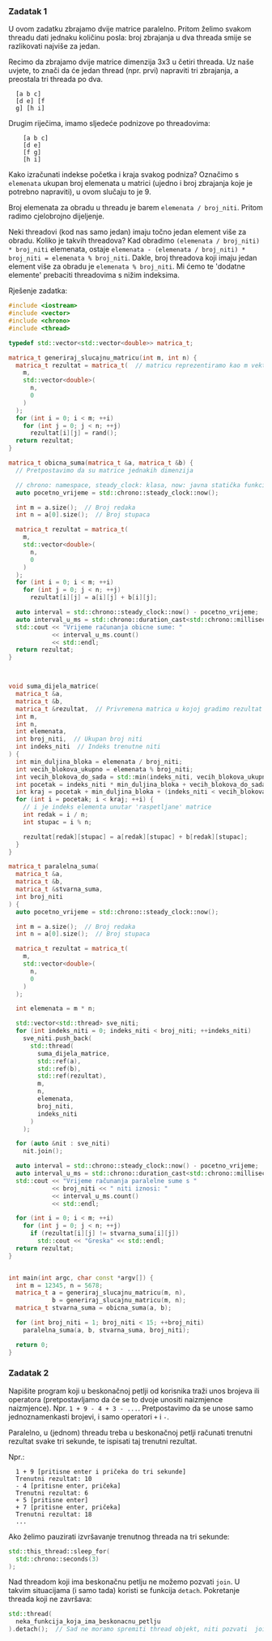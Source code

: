 ### Zadatak 1

U ovom zadatku zbrajamo dvije matrice paralelno. Pritom želimo svakom threadu dati jednaku količinu posla: 
broj zbrajanja u dva threada smije se razlikovati najviše za jedan.

Recimo da zbrajamo dvije matrice dimenzija 3x3 u četiri threada. 
Uz naše uvjete, to znači da će jedan thread (npr. prvi) napraviti tri zbrajanja, a preostala tri threada po dva.
```
  [a b c]
  [d e] [f
  g] [h i]
```  
Drugim riječima, imamo sljedeće podnizove po threadovima:
```
    [a b c]
    [d e]
    [f g]
    [h i]
```
Kako izračunati indekse početka i kraja svakog podniza? Označimo s `elemenata` ukupan broj elemenata u matrici 
(ujedno i broj zbrajanja koje je potrebno napraviti), u ovom slučaju to je 9.

Broj elemenata za obradu u threadu je barem `elemenata / broj_niti`. Pritom radimo cjelobrojno dijeljenje.

Neki threadovi (kod nas samo jedan) imaju točno jedan element više za obradu. 
Koliko je takvih threadova? 
Kad obradimo `(elemenata / broj_niti) * broj_niti` elemenata, ostaje `elemenata - (elemenata / broj_niti) * broj_niti = elemenata % broj_niti`.
Dakle, broj threadova koji imaju jedan element više za obradu je `elemenata % broj_niti`.
Mi ćemo te 'dodatne elemente' prebaciti threadovima s nižim indeksima.

Rješenje zadatka:
```c++
#include <iostream>
#include <vector>
#include <chrono>
#include <thread>

typedef std::vector<std::vector<double>> matrica_t;

matrica_t generiraj_slucajnu_matricu(int m, int n) {
  matrica_t rezultat = matrica_t(  // matricu reprezentiramo kao m vektora s po n ćelija
    m,
    std::vector<double>(
      n,
      0
    )
  );
  for (int i = 0; i < m; ++i)
    for (int j = 0; j < n; ++j)
      rezultat[i][j] = rand();
  return rezultat;
}

matrica_t obicna_suma(matrica_t &a, matrica_t &b) {
  // Pretpostavimo da su matrice jednakih dimenzija

  // chrono: namespace, steady_clock: klasa, now: javna statička funkcija
  auto pocetno_vrijeme = std::chrono::steady_clock::now();

  int m = a.size();  // Broj redaka
  int n = a[0].size();  // Broj stupaca

  matrica_t rezultat = matrica_t(
    m,
    std::vector<double>(
      n,
      0
    )
  );
  for (int i = 0; i < m; ++i)
    for (int j = 0; j < n; ++j)
      rezultat[i][j] = a[i][j] + b[i][j];

  auto interval = std::chrono::steady_clock::now() - pocetno_vrijeme;
  auto interval_u_ms = std::chrono::duration_cast<std::chrono::milliseconds>(interval);
  std::cout << "Vrijeme računanja obicne sume: "
            << interval_u_ms.count()
            << std::endl;
  return rezultat;
}



void suma_dijela_matrice(
  matrica_t &a,
  matrica_t &b,
  matrica_t &rezultat,  // Privremena matrica u kojoj gradimo rezultat
  int m,
  int n,
  int elemenata,
  int broj_niti,  // Ukupan broj niti
  int indeks_niti  // Indeks trenutne niti
) {
  int min_duljina_bloka = elemenata / broj_niti;
  int vecih_blokova_ukupno = elemenata % broj_niti;
  int vecih_blokova_do_sada = std::min(indeks_niti, vecih_blokova_ukupno);
  int pocetak = indeks_niti * min_duljina_bloka + vecih_blokova_do_sada;
  int kraj = pocetak + min_duljina_bloka + (indeks_niti < vecih_blokova_ukupno ? 1 : 0);
  for (int i = pocetak; i < kraj; ++i) {
    // i je indeks elementa unutar 'raspetljane' matrice
    int redak = i / n;
    int stupac = i % n;

    rezultat[redak][stupac] = a[redak][stupac] + b[redak][stupac];
  }
}

matrica_t paralelna_suma(
  matrica_t &a,
  matrica_t &b,
  matrica_t &stvarna_suma,
  int broj_niti
) {
  auto pocetno_vrijeme = std::chrono::steady_clock::now();

  int m = a.size();  // Broj redaka
  int n = a[0].size();  // Broj stupaca

  matrica_t rezultat = matrica_t(
    m,
    std::vector<double>(
      n,
      0
    )
  );

  int elemenata = m * n;

  std::vector<std::thread> sve_niti;
  for (int indeks_niti = 0; indeks_niti < broj_niti; ++indeks_niti)
    sve_niti.push_back(
      std::thread(
        suma_dijela_matrice,
        std::ref(a),
        std::ref(b),
        std::ref(rezultat),
        m,
        n,
        elemenata,
        broj_niti,
        indeks_niti
      )
    );

  for (auto &nit : sve_niti)
    nit.join();

  auto interval = std::chrono::steady_clock::now() - pocetno_vrijeme;
  auto interval_u_ms = std::chrono::duration_cast<std::chrono::milliseconds>(interval);
  std::cout << "Vrijeme računanja paralelne sume s "
            << broj_niti << " niti iznosi: "
            << interval_u_ms.count()
            << std::endl;

  for (int i = 0; i < m; ++i)
    for (int j = 0; j < n; ++j)
      if (rezultat[i][j] != stvarna_suma[i][j])
        std::cout << "Greska" << std::endl;
  return rezultat;
}


int main(int argc, char const *argv[]) {
  int m = 12345, n = 5678;
  matrica_t a = generiraj_slucajnu_matricu(m, n),
            b = generiraj_slucajnu_matricu(m, n);
  matrica_t stvarna_suma = obicna_suma(a, b);

  for (int broj_niti = 1; broj_niti < 15; ++broj_niti)
    paralelna_suma(a, b, stvarna_suma, broj_niti);

  return 0;
}
```

### Zadatak 2

Napišite program koji u beskonačnoj petlji od korisnika traži unos brojeva ili operatora (pretpostavljamo da će se to dvoje unositi naizmjence naizmjence).
Npr. `1 + 9 - 4 + 3 - ...`.
Pretpostavimo da se unose samo jednoznamenkasti brojevi, i samo operatori `+` i `-`.

Paralelno, u (jednom) threadu treba u beskonačnoj petlji računati trenutni rezultat svake tri sekunde, te ispisati taj trenutni rezultat.

Npr.:
```
  1 + 9 [pritisne enter i pričeka do tri sekunde]
  Trenutni rezultat: 10
  - 4 [pritisne enter, pričeka]
  Trenutni rezultat: 6
  + 5 [pritisne enter]
  + 7 [pritisne enter, pričeka]
  Trenutni rezultat: 18
  ...
```

Ako želimo pauzirati izvršavanje trenutnog threada na tri sekunde:
```c++
std::this_thread::sleep_for(
  std::chrono::seconds(3)
); 
```

Nad threadom koji ima beskonačnu petlju ne možemo pozvati `join`. U takvim situacijama (i samo tada) koristi se funkcija `detach`.
Pokretanje threada koji ne završava:
```c++
std::thread(
  neka_funkcija_koja_ima_beskonacnu_petlju
).detach();  // Sad ne moramo spremiti thread objekt, niti pozvati  join  na thread objektu.
```
